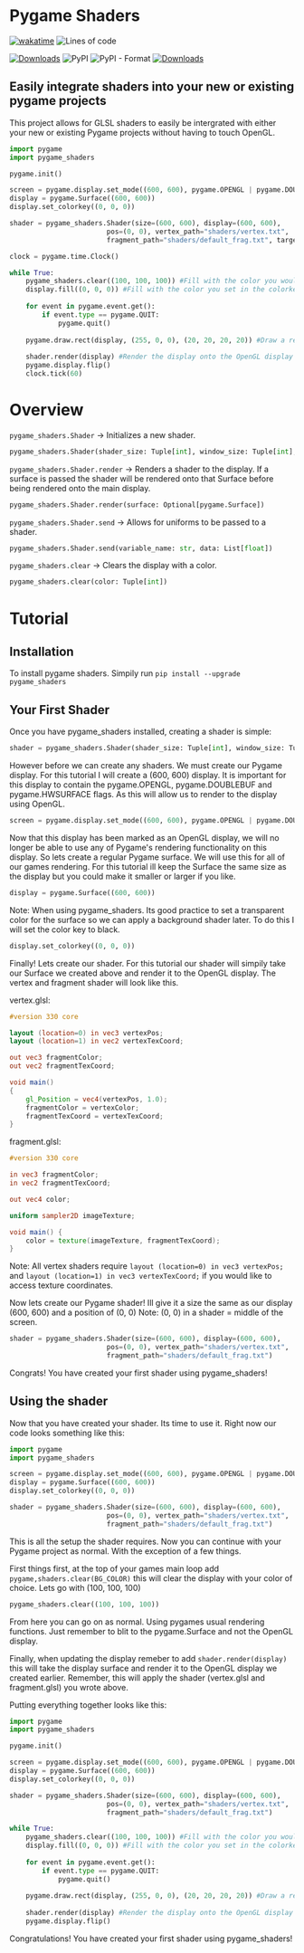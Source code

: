# Pygame Shaders
[![wakatime](https://wakatime.com/badge/github/ScriptLineStudios/pygame_shaders.svg)](https://wakatime.com/badge/github/ScriptLineStudios/pygame_shaders)
![Lines of code](https://img.shields.io/tokei/lines/github/ScriptLineStudios/pygame_shaders)

[![Downloads](https://pepy.tech/badge/pygame-shaders)](https://pepy.tech/project/pygame-shaders)
![PyPI](https://img.shields.io/pypi/v/pygame_shaders)
![PyPI - Format](https://img.shields.io/pypi/format/pygame_shaders)
[![Downloads](https://pepy.tech/badge/pygame-shaders/month)](https://pepy.tech/project/pygame-shaders)

## Easily integrate shaders into your new or existing pygame projects

This project allows for GLSL shaders to easily be intergrated with either your new or existing Pygame projects without having to touch OpenGL.

```python
import pygame
import pygame_shaders

pygame.init()

screen = pygame.display.set_mode((600, 600), pygame.OPENGL | pygame.DOUBLEBUF | pygame.HWSURFACE)
display = pygame.Surface((600, 600))
display.set_colorkey((0, 0, 0))

shader = pygame_shaders.Shader(size=(600, 600), display=(600, 600), 
                        pos=(0, 0), vertex_path="shaders/vertex.txt", 
                        fragment_path="shaders/default_frag.txt", target_texture=display)

clock = pygame.time.Clock()

while True:
    pygame_shaders.clear((100, 100, 100)) #Fill with the color you would like in the background
    display.fill((0, 0, 0)) #Fill with the color you set in the colorkey
    
    for event in pygame.event.get():
        if event.type == pygame.QUIT:
            pygame.quit()
            
    pygame.draw.rect(display, (255, 0, 0), (20, 20, 20, 20)) #Draw a red rectangle to the display at (20, 20)
    
    shader.render(display) #Render the display onto the OpenGL display with the shaders!
    pygame.display.flip()
    clock.tick(60)
```

# Overview

```pygame_shaders.Shader``` -> Initializes a new shader.

```python
pygame_shaders.Shader(shader_size: Tuple[int], window_size: Tuple[int], position: Tuple[int], vertex_shader_path: str, fragment_shader_path: str)
```


```pygame_shaders.Shader.render``` -> Renders a shader to the display. If a surface is passed the shader will be rendered onto that Surface before being rendered onto the main display.

```python
pygame_shaders.Shader.render(surface: Optional[pygame.Surface])
```


```pygame_shaders.Shader.send``` -> Allows for uniforms to be passed to a shader.

```python
pygame_shaders.Shader.send(variable_name: str, data: List[float])
```


```pygame_shaders.clear``` -> Clears the display with a color.

```python
pygame_shaders.clear(color: Tuple[int])
```


# Tutorial

## Installation
To install pygame shaders. Simpily run ```pip install --upgrade pygame_shaders```

## Your First Shader
Once you have pygame_shaders installed, creating a shader is simple:
```python
shader = pygame_shaders.Shader(shader_size: Tuple[int], window_size: Tuple[int], position: Tuple[int], vertex_shader_path: str, fragment_shader_path: str)
```

However before we can create any shaders. We must create our Pygame display. For this tutorial I will create a (600, 600) display. It is important for this display to contain the pygame.OPENGL, pygame.DOUBLEBUF and pygame.HWSURFACE flags. As this will allow us to render to the display using OpenGL. 
```python
screen = pygame.display.set_mode((600, 600), pygame.OPENGL | pygame.DOUBLEBUF | pygame.HWSURFACE)
```

Now that this display has been marked as an OpenGL display, we will no longer be able to use any of Pygame's rendering functionality on this display. So lets create a regular Pygame surface. We will use this for all of our games rendering. For this tutorial ill keep the Surface the same size as the display but you could make it smaller or larger if you like.

```python
display = pygame.Surface((600, 600))
```

Note: When using pygame_shaders. Its good practice to set a transparent color for the surface so we can apply a background shader later. To do this I will set the color key to black.

```python
display.set_colorkey((0, 0, 0))
```

Finally! Lets create our shader. For this tutorial our shader will simpily take our Surface we created above and render it to the OpenGL display. The vertex and fragment shader will look like this.

vertex.glsl:
```glsl
#version 330 core

layout (location=0) in vec3 vertexPos;
layout (location=1) in vec2 vertexTexCoord;

out vec3 fragmentColor;
out vec2 fragmentTexCoord;

void main()
{
    gl_Position = vec4(vertexPos, 1.0);
    fragmentColor = vertexColor;
    fragmentTexCoord = vertexTexCoord;
}
```

fragment.glsl:
```glsl
#version 330 core

in vec3 fragmentColor;
in vec2 fragmentTexCoord;

out vec4 color;

uniform sampler2D imageTexture;

void main() {
    color = texture(imageTexture, fragmentTexCoord);
}
```

Note: All vertex shaders require ```layout (location=0) in vec3 vertexPos;``` and ```layout (location=1) in vec3 vertexTexCoord;``` if you would like to access texture coordinates.

Now lets create our Pygame shader! Ill give it a size the same as our display (600, 600) and a position of (0, 0) Note: (0, 0) in a shader = middle of the screen.

```python
shader = pygame_shaders.Shader(size=(600, 600), display=(600, 600), 
                        pos=(0, 0), vertex_path="shaders/vertex.txt", 
                        fragment_path="shaders/default_frag.txt")
```

Congrats! You have created your first shader using pygame_shaders!

## Using the shader

Now that you have created your shader. Its time to use it. Right now our code looks something like this:
```python
import pygame
import pygame_shaders

screen = pygame.display.set_mode((600, 600), pygame.OPENGL | pygame.DOUBLEBUF | pygame.HWSURFACE)
display = pygame.Surface((600, 600))
display.set_colorkey((0, 0, 0))

shader = pygame_shaders.Shader(size=(600, 600), display=(600, 600), 
                        pos=(0, 0), vertex_path="shaders/vertex.txt", 
                        fragment_path="shaders/default_frag.txt")
```

This is all the setup the shader requires. Now you can continue with your Pygame project as normal. With the exception of a few things. 

First things first, at the top of your games main loop add ```pygame,shaders.clear(BG_COLOR)``` this will clear the display with your color of choice. Lets go with (100, 100, 100)
```python
pygame_shaders.clear((100, 100, 100))
```

From here you can go on as normal. Using pygames usual rendering functions. Just remember to blit to the pygame.Surface and not the OpenGL display.

Finally, when updating the display remeber to add ```shader.render(display)``` this will take the display surface and render it to the OpenGL display we created earlier. Remember, this will apply the shader (vertex.glsl and fragment.glsl) you wrote above. 

Putting everything together looks like this:

```python
import pygame
import pygame_shaders

pygame.init()

screen = pygame.display.set_mode((600, 600), pygame.OPENGL | pygame.DOUBLEBUF | pygame.HWSURFACE)
display = pygame.Surface((600, 600))
display.set_colorkey((0, 0, 0))

shader = pygame_shaders.Shader(size=(600, 600), display=(600, 600), 
                        pos=(0, 0), vertex_path="shaders/vertex.txt", 
                        fragment_path="shaders/default_frag.txt")

while True:
    pygame_shaders.clear((100, 100, 100)) #Fill with the color you would like in the background
    display.fill((0, 0, 0)) #Fill with the color you set in the colorkey
    
    for event in pygame.event.get():
        if event.type == pygame.QUIT:
            pygame.quit()
            
    pygame.draw.rect(display, (255, 0, 0), (20, 20, 20, 20)) #Draw a red rectangle to the display at (20, 20)
    
    shader.render(display) #Render the display onto the OpenGL display with the shaders!
    pygame.display.flip()
```

Congratulations! You have created your first shader using pygame_shaders!


